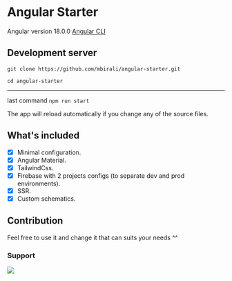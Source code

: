 # Angular Starter

Angular version 18.0.0 [Angular CLI](https://github.com/angular/angular-cli)

## Development server

`git clone https://github.com/mbirali/angular-starter.git`

`cd angular-starter`

---

last command `npm run start`

The app will reload automatically if you change any of the source files.

## What's included

-   [x] Minimal configuration.
-   [x] Angular Material.
-   [x] TailwindCss.
-   [x] Firebase with 2 projects configs (to separate dev and prod environments).
-   [x] SSR.
-   [x] Custom schematics.

## Contribution

Feel free to use it and change it that can suits your needs ^^

### Support

<a href="https://www.buymeacoffee.com/mbirali"><img src="https://img.buymeacoffee.com/button-api/?text=Buy me a coffee&emoji=☕&slug=mbirali&button_colour=40DCA5&font_colour=ffffff&font_family=Lato&outline_colour=000000&coffee_colour=FFDD00" /></a>
